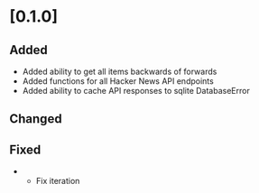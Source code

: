 # [0.1.0]
## Added
- Added ability to get all items backwards of forwards
- Added functions for all Hacker News API endpoints
- Added ability to cache API responses to sqlite DatabaseError
## Changed

## Fixed
- - Fix iteration
